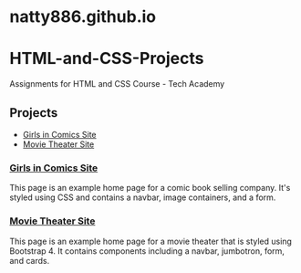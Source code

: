 # natty886.github.io
# HTML-and-CSS-Projects
Assignments for HTML and CSS Course - Tech Academy
## Projects
* [Girls in Comics Site](https://github.com/natty886/HTML-and-CSS-Projects/tree/main/basic_html_website)
* [Movie Theater Site](https://github.com/natty886/HTML-and-CSS-Projects/tree/main/bootstrap4_project)
### [Girls in Comics Site](https://github.com/natty886/HTML-and-CSS-Projects/tree/main/basic_html_website)
This page is an example home page for a comic book selling company. It's styled using CSS and contains a navbar, image containers, and a form.
### [Movie Theater Site](https://github.com/natty886/HTML-and-CSS-Projects/tree/main/bootstrap4_project)
This page is an example home page for a movie theater that is styled using Bootstrap 4. It contains components including a navbar, jumbotron, form, and cards.
